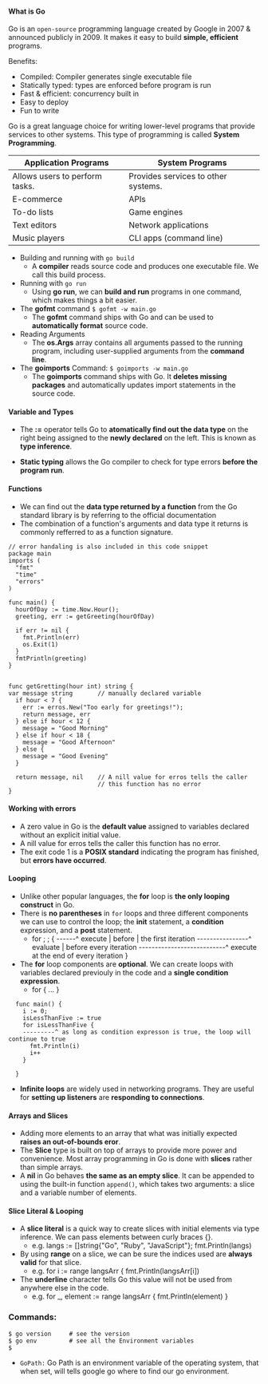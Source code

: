 #### What is Go
Go is an `open-source` programming language created by Google in 2007 & announced publicly in 2009. It makes it easy to build **simple, efficient** programs.

Benefits:
- Compiled: Compiler generates single executable file
- Statically typed: types are enforced before program is run
- Fast & efficient: concurrency built in
- Easy to deploy
- Fun to write

Go is a great language choice for writing lower-level programs that provide services to other systems.
This type of programming is called **System Programming**.

| Application Programs              |     System Programs                       |
|-----------------------------------|-------------------------------------------|
| Allows users to perform tasks.    | Provides services to other systems.       |
| E-commerce                        | APIs                                      |
| To-do lists                       | Game engines                              |
| Text editors                      | Network applications                      |
| Music players                     | CLI apps (command line)                   |

- Building and running with `go build`
    - A **compiler** reads source code and produces one executable file. We call this build process.
- Running with `go run`
    - Using **go run**, we can **build and run** programs in one command, which makes things a bit easier.
- The **gofmt** command `$ gofmt -w main.go`
    - The **gofmt** command ships with Go and can be used to **automatically format** source code.
- Reading Arguments
    - The **os.Args** array contains all arguments passed to the running program, including user-supplied arguments
    from the **command line**.
- The **goimports** Command: `$ goimports -w main.go`
    - The **goimports** command ships with Go. It **deletes missing packages** and automatically updates import statements in the source code.

#### Variable and Types
- The **:=** operator tells Go to **atomatically find out the data type** on the right being assigned to the **newly declared**
on the left. This is known as **type inference**.

- **Static typing** allows the Go compiler to check for type errors **before the program run**.

#### Functions
- We can find out the **data type returned by a function** from the Go standard library is by referring to the official documentation
- The combination of a function's arguments and data type it returns is commonly refferred to as a function signature.

```
// error handaling is also included in this code snippet
package main
imports (
  "fmt"
  "time"
  "errors"
)

func main() {
  hourOfDay := time.Now.Hour();
  greeting, err := getGreeting(hourOfDay)

  if err != nil {
    fmt.Println(err)
    os.Exit(1)
  }
  fmtPrintln(greeting)
}


func getGretting(hour int) string {
var message string       // manually declared variable
  if hour < 7 {
    err := erros.New("Too early for greetings!");
    return message, err
  } else if hour < 12 {
    message = "Good Morning"
  } else if hour < 18 {
    message = "Good Afternoon"
  } else {
    message = "Good Evening"
  }

  return message, nil    // A nill value for erros tells the caller
                         // this function has no error
}

```

#### Working with errors
- A zero value in Go is the **default value** assigned to variables declared without an explicit initial value.
- A nill value for erros tells the caller this function has no error.
- The exit code 1 is a **POSIX standard** indicating the program has finished, but **errors have occurred**.

#### Looping
- Unlike other popular languages, the **for** loop is **the only looping construct** in Go.
- There is **no parentheses** in `for` loops and three different components we can use to control the loop; the **init**
 statement, a **condition** expression, and a **post** statement.
  - for <init>; <condition>; <post> {
    ------^ execute | before   | the first iteration
    ----------------^ evaluate | before every iteration
    ---------------------------^ execute at the end of every iteration
  }
- The **for** loop components are **optional**. We can create loops with variables declared previouly in the code and a
  **single condition expression**.
  - for <condition> {
    ...
  }
```
  func main() {
    i := 0;
    isLessThanFive := true
    for isLessThanFive {
    ---------^ as long as condition expresson is true, the loop will continue to true
      fmt.Println(i)
      i++
    }

  }
```
- **Infinite loops** are widely used in networking programs. They are useful for **setting up listeners** are
  **responding to connections**.

#### Arrays and Slices
- Adding more elements to an array that what was initially expected **raises an out-of-bounds eror**.
- The **Slice** type is built on top of arrays to provide more power and convenience. Most array programming in Go is
  done with **slices** rather than simple arrays.
- A **nil** in Go behaves **the same as an empty slice**. It can be appended to using the built-in function `append()`,
  which takes two arguments: a slice and a variable number of elements.

#### Slice Literal & Looping
- A **slice literal** is a quick way to create slices with initial elements via type inference. We can pass elements
  between curly braces {}.
  - e.g. langs := []string{"Go", "Ruby", "JavaScript"};
    fmt.Println(langs)
- By using **range** on a slice, we can be sure the indices used are **always valid** for that slice.
  - e.g. for i := range langsArr {
    fmt.Println(langsArr[i])
- The **underline** character tells Go this value will not be used from anywhere else in the code.
  - e.g. for _, element := range langsArr {
      fmt.Println(element)
  }

<script src="https://gist.github.com/sajibcse68/fe2e82df9094f733bdeff894e4041d12.js"></script>

### Commands:

```
$ go version     # see the version
$ go env         # see all the Environment variables
$ 
```

- `GoPath:` Go Path is an environment variable of the operating system, that when set, will tells google go where to find our go environment.


















